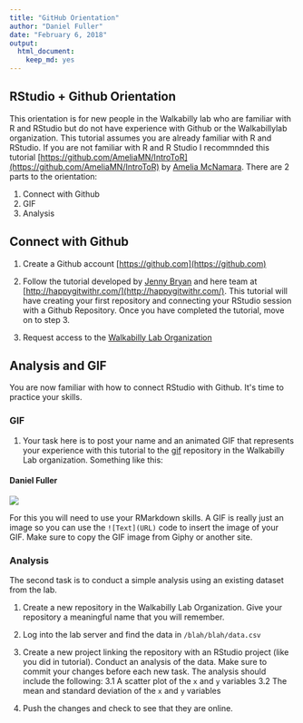 ```yaml
---
title: "GitHub Orientation"
author: "Daniel Fuller"
date: "February 6, 2018"
output:
  html_document:
    keep_md: yes
---
```




## RStudio + Github Orientation

This orientation is for new people in the Walkabilly lab who are familiar with R and RStudio but do not have experience with Github or the Walkabillylab organization. This tutorial assumes you are already familiar with R and RStudio. If you are not familiar with R and R Studio I recommnded this tutorial [https://github.com/AmeliaMN/IntroToR](https://github.com/AmeliaMN/IntroToR) by [Amelia McNamara](https://twitter.com/AmeliaMN). There are 2 parts to the orientation: 

1. Connect with Github
2. GIF
3. Analysis

## Connect with Github

1. Create a Github account [https://github.com](https://github.com)

2. Follow the tutorial developed by [Jenny Bryan](https://twitter.com/jennybryan) and here team at [http://happygitwithr.com/](http://happygitwithr.com/). This tutorial will have creating your first repository and connecting your RStudio session with a Github Repository. Once you have completed the tutorial, move on to step 3. 

3. Request access to the [Walkabilly Lab Organization](https://github.com/walkabillylab)

## Analysis and GIF

You are now familiar with how to connect RStudio with Github. It's time to practice your skills. 

### GIF

1. Your task here is to post your name and an animated GIF that represents your experience with this tutorial to the [gif](https://github.com/walkabillylab/gif) repository in the Walkabilly Lab organization. Something like this:   


#### Daniel Fuller

![](https://media.giphy.com/media/l44QqOHp4RuFEOxMc/giphy.gif)

For this you will need to use your RMarkdown skills. A GIF is really just an image so you can use the `![Text](URL)` code to insert the image of your GIF. Make sure to copy the GIF image from Giphy or another site. 

### Analysis

The second task is to conduct a simple analysis using an existing dataset from the lab. 

1. Create a new repository in the Walkabilly Lab Organization. Give your repository a meaningful name that you will remember.

2. Log into the lab server and find the data in `/blah/blah/data.csv`

3. Create a new project linking the repository with an RStudio project (like you did in tutorial). Conduct an analysis of the data. Make sure to commit your changes before each new task. The analysis should include the following: 
    3.1 A scatter plot of the `x` and `y` variables
    3.2 The mean and standard deviation of the `x` and `y` variables

4. Push the changes and check to see that they are online. 
    
